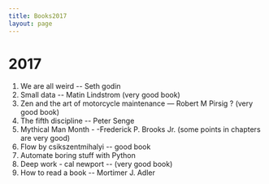 ```yaml
---
title: Books2017
layout: page
---
```


# 2017

1. We are all weird -- Seth godin
2. Small data -- Matin Lindstrom (very good book)
3. Zen and the art of motorcycle maintenance — Robert M Pirsig ? (very good book)
4. The fifth discipline -- Peter Senge
5. Mythical Man Month - -Frederick P. Brooks Jr. (some points in chapters are very good)
6. Flow by csikszentmihalyi -- good book
7. Automate boring stuff with Python
8. Deep work - cal newport -- (very good book)
9. How to read a book -- Mortimer J. Adler